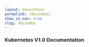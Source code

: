 ```yaml
---
layout: docwithnav
permalink: /docindex/
show_in_nav: true
slug: docindex
---
```

### Kubernetes V1.0 Documentation
